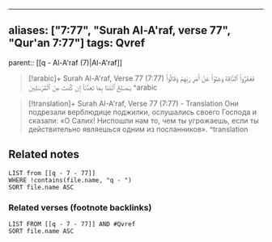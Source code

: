 
---
aliases: ["7:77", "Surah Al-A'raf, verse 77", "Qur'an 7:77"]
tags: Qvref
---

parent:: [[q - Al-A'raf (7)|Al-A'raf]]

> [!arabic]+ Surah Al-A'raf, Verse 77 (7:77)
> <span class="quran-arabic">فَعَقَرُوا۟ ٱلنَّاقَةَ وَعَتَوْا۟ عَنْ أَمْرِ رَبِّهِمْ وَقَالُوا۟ يَـٰصَـٰلِحُ ٱئْتِنَا بِمَا تَعِدُنَآ إِن كُنتَ مِنَ ٱلْمُرْسَلِينَ</span>
^arabic

> [!translation]+ Surah Al-A'raf, Verse 77 (7:77) - Translation
> Они подрезали верблюдице поджилки, ослушались своего Господа и сказали: «О Салих! Ниспошли нам то, чем ты угрожаешь, если ты действительно являешься одним из посланников».
^translation



## Related notes
```dataview
LIST from [[q - 7 - 77]]
WHERE !contains(file.name, "q - ")
SORT file.name ASC
```

### Related verses (footnote backlinks)
```dataview
LIST FROM [[q - 7 - 77]] AND #Qvref
SORT file.name ASC
```

